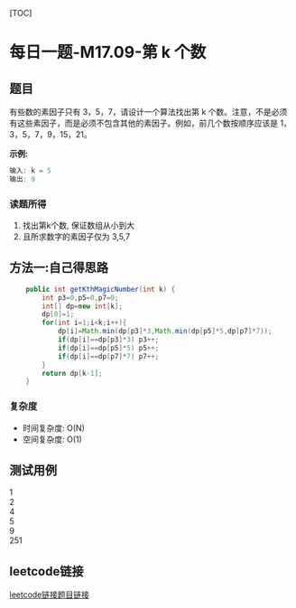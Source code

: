 [TOC]

# 每日一题-M17.09-第 k 个数

## 题目
有些数的素因子只有 3，5，7，请设计一个算法找出第 k 个数。注意，不是必须有这些素因子，而是必须不包含其他的素因子。例如，前几个数按顺序应该是 1，3，5，7，9，15，21。

**示例:**  
```java
输入: k = 5
输出: 9
```

### 读题所得
1. 找出第k个数, 保证数组从小到大
2. 且所求数字的素因子仅为 3,5,7

## 方法一:自己得思路
```java
    public int getKthMagicNumber(int k) {
        int p3=0,p5=0,p7=0;
        int[] dp=new int[k];
        dp[0]=1;
        for(int i=1;i<k;i++){
            dp[i]=Math.min(dp[p3]*3,Math.min(dp[p5]*5,dp[p7]*7));
            if(dp[i]==dp[p3]*3) p3++;
            if(dp[i]==dp[p5]*5) p5++;
            if(dp[i]==dp[p7]*7) p7++; 
        }
        return dp[k-1];
    }
```
### 复杂度
* 时间复杂度: O(N)
* 空间复杂度: O(1)

## 测试用例
1  
2  
4  
5  
9  
251  

## leetcode链接
[leetcode链接题目链接](https://leetcode-cn.com/problems/get-kth-magic-number-lcci/)  